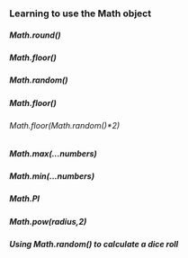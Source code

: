 ### Learning to use the Math object

##### Math.round()
##### Math.floor()
##### Math.random()
##### Math.floor()
###### Math.floor(Math.random()*2)
##### Math.max(...numbers)
##### Math.min(...numbers)
##### Math.PI
##### Math.pow(radius,2)

##### Using Math.random() to calculate a dice roll